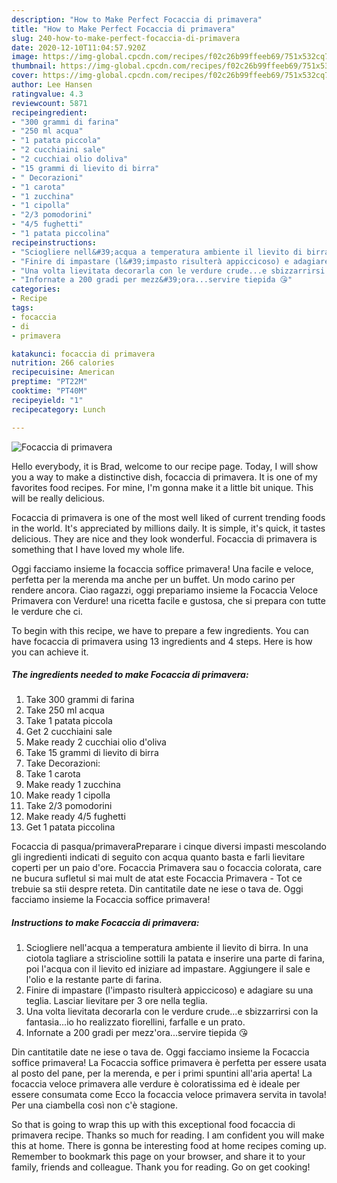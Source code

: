 ```yaml
---
description: "How to Make Perfect Focaccia di primavera"
title: "How to Make Perfect Focaccia di primavera"
slug: 240-how-to-make-perfect-focaccia-di-primavera
date: 2020-12-10T11:04:57.920Z
image: https://img-global.cpcdn.com/recipes/f02c26b99ffeeb69/751x532cq70/focaccia-di-primavera-recipe-main-photo.jpg
thumbnail: https://img-global.cpcdn.com/recipes/f02c26b99ffeeb69/751x532cq70/focaccia-di-primavera-recipe-main-photo.jpg
cover: https://img-global.cpcdn.com/recipes/f02c26b99ffeeb69/751x532cq70/focaccia-di-primavera-recipe-main-photo.jpg
author: Lee Hansen
ratingvalue: 4.3
reviewcount: 5871
recipeingredient:
- "300 grammi di farina"
- "250 ml acqua"
- "1 patata piccola"
- "2 cucchiaini sale"
- "2 cucchiai olio doliva"
- "15 grammi di lievito di birra"
- " Decorazioni"
- "1 carota"
- "1 zucchina"
- "1 cipolla"
- "2/3 pomodorini"
- "4/5 fughetti"
- "1 patata piccolina"
recipeinstructions:
- "Sciogliere nell&#39;acqua a temperatura ambiente il lievito di birra. In una ciotola tagliare a striscioline sottili la patata e inserire una parte di farina, poi l&#39;acqua con il lievito ed iniziare ad impastare. Aggiungere il sale e l&#39;olio e la restante parte di farina."
- "Finire di impastare (l&#39;impasto risulterà appiccicoso) e adagiare su una teglia. Lasciar lievitare per 3 ore nella teglia."
- "Una volta lievitata decorarla con le verdure crude...e sbizzarrirsi con la fantasia...io ho realizzato fiorellini, farfalle e un prato."
- "Infornate a 200 gradi per mezz&#39;ora...servire tiepida 😘"
categories:
- Recipe
tags:
- focaccia
- di
- primavera

katakunci: focaccia di primavera 
nutrition: 266 calories
recipecuisine: American
preptime: "PT22M"
cooktime: "PT40M"
recipeyield: "1"
recipecategory: Lunch

---
```



![Focaccia di primavera](https://img-global.cpcdn.com/recipes/f02c26b99ffeeb69/751x532cq70/focaccia-di-primavera-recipe-main-photo.jpg)

Hello everybody, it is Brad, welcome to our recipe page. Today, I will show you a way to make a distinctive dish, focaccia di primavera. It is one of my favorites food recipes. For mine, I'm gonna make it a little bit unique. This will be really delicious.

Focaccia di primavera is one of the most well liked of current trending foods in the world. It's appreciated by millions daily. It is simple, it's quick, it tastes delicious. They are nice and they look wonderful. Focaccia di primavera is something that I have loved my whole life.

Oggi facciamo insieme la focaccia soffice primavera! Una facile e veloce, perfetta per la merenda ma anche per un buffet. Un modo carino per rendere ancora. Ciao ragazzi, oggi prepariamo insieme la Focaccia Veloce Primavera con Verdure! una ricetta facile e gustosa, che si prepara con tutte le verdure che ci.


To begin with this recipe, we have to prepare a few ingredients. You can have focaccia di primavera using 13 ingredients and 4 steps. Here is how you can achieve it.

<!--inarticleads1-->

##### The ingredients needed to make Focaccia di primavera:

1. Take 300 grammi di farina
1. Take 250 ml acqua
1. Take 1 patata piccola
1. Get 2 cucchiaini sale
1. Make ready 2 cucchiai olio d&#39;oliva
1. Take 15 grammi di lievito di birra
1. Take  Decorazioni:
1. Take 1 carota
1. Make ready 1 zucchina
1. Make ready 1 cipolla
1. Take 2/3 pomodorini
1. Make ready 4/5 fughetti
1. Get 1 patata piccolina


Focaccia di pasqua/primaveraPreparare i cinque diversi impasti mescolando gli ingredienti indicati di seguito con acqua quanto basta e farli lievitare coperti per un paio d&#39;ore. Focaccia Primavera sau o focaccia colorata, care ne bucura sufletul si mai mult de atat este Focaccia Primavera - Tot ce trebuie sa stii despre reteta. Din cantitatile date ne iese o tava de. Oggi facciamo insieme la Focaccia soffice primavera! 

<!--inarticleads2-->

##### Instructions to make Focaccia di primavera:

1. Sciogliere nell&#39;acqua a temperatura ambiente il lievito di birra. In una ciotola tagliare a striscioline sottili la patata e inserire una parte di farina, poi l&#39;acqua con il lievito ed iniziare ad impastare. Aggiungere il sale e l&#39;olio e la restante parte di farina.
1. Finire di impastare (l&#39;impasto risulterà appiccicoso) e adagiare su una teglia. Lasciar lievitare per 3 ore nella teglia.
1. Una volta lievitata decorarla con le verdure crude...e sbizzarrirsi con la fantasia...io ho realizzato fiorellini, farfalle e un prato.
1. Infornate a 200 gradi per mezz&#39;ora...servire tiepida 😘


Din cantitatile date ne iese o tava de. Oggi facciamo insieme la Focaccia soffice primavera! La Focaccia soffice primavera è perfetta per essere usata al posto del pane, per la merenda, e per i primi spuntini all&#39;aria aperta! La focaccia veloce primavera alle verdure è coloratissima ed è ideale per essere consumata come Ecco la focaccia veloce primavera servita in tavola! Per una ciambella così non c&#39;è stagione. 

So that is going to wrap this up with this exceptional food focaccia di primavera recipe. Thanks so much for reading. I am confident you will make this at home. There is gonna be interesting food at home recipes coming up. Remember to bookmark this page on your browser, and share it to your family, friends and colleague. Thank you for reading. Go on get cooking!
